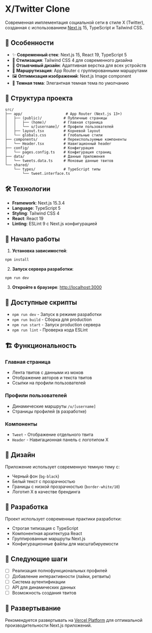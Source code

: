 # X/Twitter Clone

Современная имплементация социальной сети в стиле X (Twitter), созданная с использованием [Next.js](https://nextjs.org) 15, TypeScript и Tailwind CSS.

## 🚀 Особенности

- ✨ **Современный стек**: Next.js 15, React 19, TypeScript 5
- 🎨 **Стилизация**: Tailwind CSS 4 для современного дизайна
- 📱 **Отзывчивый дизайн**: Адаптивная верстка для всех устройств
- 🔗 **Маршрутизация**: App Router с группированными маршрутами
- 🖼️ **Оптимизация изображений**: Next.js Image component
- 🌙 **Темная тема**: Элегантная темная тема по умолчанию

## 📁 Структура проекта

```
src/
├── app/                    # App Router (Next.js 13+)
│   ├── (public)/          # Публичные страницы
│   │   ├── (home)/        # Главная страница
│   │   └── u/[username]/  # Профили пользователей
│   ├── layout.tsx         # Корневой layout
│   └── globals.css        # Глобальные стили
├── components/            # Переиспользуемые компоненты
│   └── Header.tsx         # Навигационный header
├── config/                # Конфигурация
│   └── pages.config.ts    # Конфигурация страниц
├── data/                  # Данные приложения
│   └── tweets.data.ts     # Моковые данные твитов
└── shared/
    └── types/             # TypeScript типы
        └── tweet.interface.ts
```

## 🛠️ Технологии

- **Framework**: Next.js 15.3.4
- **Language**: TypeScript 5
- **Styling**: Tailwind CSS 4
- **React**: React 19
- **Linting**: ESLint 9 с Next.js конфигурацией

## 🚀 Начало работы

1. **Установка зависимостей**:
```bash
npm install
```

2. **Запуск сервера разработки**:
```bash
npm run dev
```

3. **Откройте в браузере**: [http://localhost:3000](http://localhost:3000)

## 📜 Доступные скрипты

- `npm run dev` - Запуск в режиме разработки
- `npm run build` - Сборка для production
- `npm run start` - Запуск production сервера
- `npm run lint` - Проверка кода ESLint

## 🏗️ Функциональность

### Главная страница
- Лента твитов с данными из моков
- Отображение авторов и текста твитов
- Ссылки на профили пользователей

### Профили пользователей
- Динамические маршруты `/u/[username]`
- Страницы профилей (в разработке)

### Компоненты
- `Tweet` - Отображение отдельного твита
- `Header` - Навигационная панель с логотипом X

## 🎨 Дизайн

Приложение использует современную темную тему с:
- Черный фон (`bg-black`)
- Белый текст с прозрачностью
- Границы с низкой прозрачностью (`border-white/10`)
- Логотип X в качестве брендинга

## 🔧 Разработка

Проект использует современные практики разработки:
- Строгая типизация с TypeScript
- Компонентная архитектура React
- Группированные маршруты Next.js
- Конфигурационные файлы для масштабируемости

## 📝 Следующие шаги

- [ ] Реализация полнофункциональных профилей
- [ ] Добавление интерактивности (лайки, ретвиты)
- [ ] Система аутентификации
- [ ] API для динамических данных
- [ ] Возможность создания твитов

## 🚀 Развертывание

Рекомендуется развертывать на [Vercel Platform](https://vercel.com/new?utm_medium=default-template&filter=next.js&utm_source=create-next-app&utm_campaign=create-next-app-readme) для оптимальной производительности Next.js приложений.

